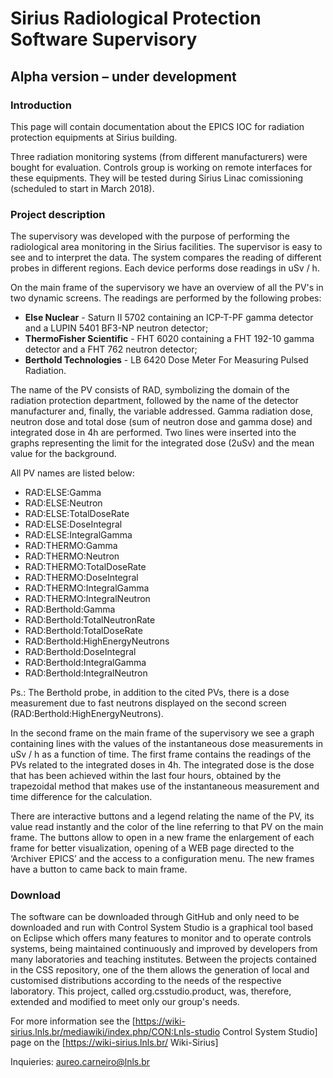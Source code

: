 # Sirius Radiological Protection Software Supervisory 

## Alpha version – under development 

### Introduction

This page will contain documentation about the EPICS IOC for radiation protection equipments at Sirius building.

Three radiation monitoring systems (from different manufacturers) were bought for evaluation. Controls group is working on remote interfaces for these equipments. They will be tested during Sirius Linac comissioning (scheduled to start in March 2018).

### Project description

The supervisory was developed with the purpose of performing the radiological area  monitoring in the Sirius facilities. The supervisor is easy to see and to interpret the data. The system compares the reading of different probes in different regions. Each device performs dose readings in uSv / h.

On the main frame of the supervisory we have an overview of all the PV's in two dynamic screens. The readings are performed by the following probes:

* **Else Nuclear** - Saturn II 5702 containing an ICP-T-PF gamma detector and a LUPIN 5401 BF3-NP neutron detector;
* **ThermoFisher Scientific** - FHT 6020 containing a FHT 192-10 gamma detector and a FHT 762 neutron detector;
* **Berthold Technologies** - LB 6420 Dose Meter For Measuring Pulsed Radiation.

The name of the PV consists of RAD, symbolizing the domain of the radiation protection department, followed by the name of the detector manufacturer and, finally, the variable addressed. Gamma radiation dose, neutron dose and total dose (sum of neutron dose  and gamma dose) and integrated dose in 4h are performed. Two lines were inserted into the graphs representing the limit for the integrated dose (2uSv) and the mean value for the background.

All PV names are listed below:

* RAD:ELSE:Gamma
* RAD:ELSE:Neutron
* RAD:ELSE:TotalDoseRate
* RAD:ELSE:DoseIntegral
* RAD:ELSE:IntegralGamma
* RAD:THERMO:Gamma
* RAD:THERMO:Neutron
* RAD:THERMO:TotalDoseRate
* RAD:THERMO:DoseIntegral
* RAD:THERMO:IntegralGamma
* RAD:THERMO:IntegralNeutron
* RAD:Berthold:Gamma
* RAD:Berthold:TotalNeutronRate
* RAD:Berthold:TotalDoseRate
* RAD:Berthold:HighEnergyNeutrons
* RAD:Berthold:DoseIntegral
* RAD:Berthold:IntegralGamma
* RAD:Berthold:IntegralNeutron

Ps.: The Berthold probe, in addition to the cited PVs, there is a dose measurement due to fast neutrons displayed on the second screen (RAD:Berthold:HighEnergyNeutrons).

In the second frame on the main frame of the supervisory we see a graph containing lines with the values of the instantaneous dose measurements in uSv / h as a function of time. The first frame contains the readings of the PVs related to the integrated doses in 4h. The integrated dose is the dose that has been achieved within the last four hours, obtained by the trapezoidal method that makes use of the instantaneous measurement and time difference for the calculation.

There are interactive buttons and a legend relating the name of the PV, its value read instantly and the color of the line referring to that PV on the main frame. The buttons allow to open in a new frame the enlargement of each frame for better visualization, opening of a WEB page directed to the ‘Archiver EPICS’ and the access to a configuration menu. The new frames have a button to came back to main frame.

### Download

The software can be downloaded through GitHub and only need to be downloaded and run with Control System Studio is a graphical tool based on Eclipse which offers many features to monitor and to operate controls systems, being maintained continuously and improved by developers from many laboratories and teaching institutes. Between the projects contained in the CSS repository, one of the them allows the generation of local and customised distributions according to the needs of the respective laboratory. This project, called org.csstudio.product, was, therefore, extended and modified to meet only our group's needs.

For more information see the [https://wiki-sirius.lnls.br/mediawiki/index.php/CON:Lnls-studio Control System Studio] page on the [https://wiki-sirius.lnls.br/ Wiki-Sirius]

Inquieries: aureo.carneiro@lnls.br
